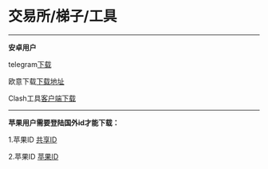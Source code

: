 # 交易所/梯子/工具

-------


**安卓用户**

telegram[下载](https://telegram.org/android)


欧意下载[下载地址](https://www.okx.com/zh-hans/download)


Clash工具[客户端下载](https://github.com/yiyuanjichang/client/releases/download/v2.5.12/cfa-2.5.12-premium-universal-release.apk)


-------

**苹果用户需要登陆国外id才能下载：**

1.苹果ID [共享ID](https://idshare.me/)

2.苹果ID [苹果ID](https://ccbaohe.com/appleID/)